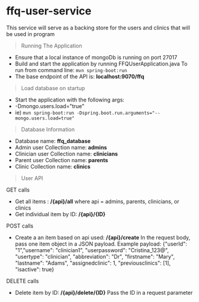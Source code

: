 # ffq-user-service

This service will serve as a backing store for the users and clinics that will be used in program

>Running The Application
- Ensure that a local instance of mongoDb is running on port 27017
- Build and start the application by running FFQUserApplication.java
    To run from command line: ``mvn spring-boot:run``
- The base endpoint of the API is: **localhost:9070/ffq**

>Load database on startup
- Start the application with the following args: 
- -Dmongo.users.load="true"
- ie) ``mvn spring-boot:run -Dspring.boot.run.arguments="--mongo.users.load=true"``

>Database Information
- Database name: **ffq_database**
- Admin user Collection name: **admins**
- Clinician user Collection name: **clinicians**
- Parent user Collection name: **parents**
- Clinic Collection name: **clinics**

>User API

GET calls
- Get all items : **/{api}/all**  where api = admins, parents, clinicians, or clinics
- Get individual item by ID: **/{api}/{ID}**    

POST calls
- Create a an item based on api used: **/{api}/create**
    In the request body, pass one item object in a JSON payload. 
    Example payload:
    {"userId": "1","username": "clinician1", "userpassword": "Cristina_123@", "usertype": "clinician", "abbreviation": "Dr", "firstname": "Mary", "lastname": "Adams", "assignedclinic": 1, "previousclinics": [1], "isactive": true}

DELETE calls
- Delete item by ID: **/{api}/delete/{ID}**
    Pass the ID in a request parameter


